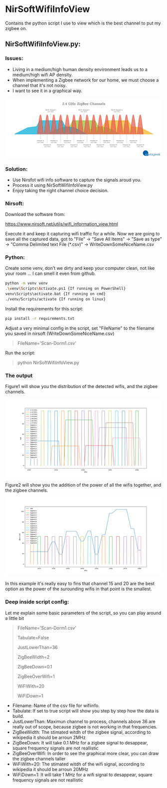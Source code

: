 # NirSoftWifiInfoView
Contains the python script I use to view which is the best channel to put my zigbee on.

## NirSoftWifiInfoView.py:
### Issues:
- Living in a medium/high human density environment leads us to a medium/high wifi AP density.
- When implementing a Zigbee network for our home, we must choose a channel that it's not noisy.
- I want to see it in a graphical way.

![ZigBee-and-WiFi-frequency-channels](ZigBee-and-WiFi-frequency-channels.png)

### Solution:
- Use Nirsfot wifi info software to capture the signals aroud you.
- Process it using NirSoftWifiInfoView.py
- Enjoy taking the right channel choice decision.

### Nirsoft:
Download the software from:

https://www.nirsoft.net/utils/wifi_information_view.html

Execute it and keep it capturing wifi traffic for a while.
Now we are going to save all the captured data, got to "File" -> "Save All Items" -> "Save as type" -> "Comma Delimited text File (*.csv)" -> WriteDownSomeNiceName.csv

### Python:
Create some venv, don't we dirty and keep your computer clean, not like your room ... I can smell it even from github.
```sh
python -m venv venv
.\venv\Scripts\Activate.ps1 {If running on PowerShell}
venv\Scripts\activate.bat {If running on cmd}
./venv/Scripts/activate {If running on linux}
```

Install the requirements for this script:

```sh
pip install -r requirements.txt
```

Adjust a very minimal config in the script, set "FileName" to the filename you saved in nirsoft (WriteDownSomeNiceName.csv)

> FileName='Scan-Dorm1.csv'

Run the script:

> python NirSoftWifiInfoView.py

### The output

Figure1 will show you the distribution of the detected wifis, and the zigbee channels.

![Figure1](Figure_1.png)

Figure2 will show you the addition of the power of all the wifis together, and the zigbee channels.

![Figure2](Figure_2.png)

In this example it's really easy to fins that channel 15 and 20 are the best option as the power of the surounding wifis in that point is the smallest.

### Deep inside script config:

Let me explain some basic parameters of the script, so you can play around a little bit

> FileName='Scan-Dorm1.csv'
> 
> Tabulate=False
> 
> JustLowerThan=36
> 
> ZigBeeWidth=2
> 
> ZigBeeDown=0.1
> 
> ZigBeeOverWifi=1
> 
> WiFiWith=20
> 
> WiFiDown=1

* Filename: Name of the csv file for wifiinfo.
* Tabulate: If set to true script will show you step by step how the data is build.
* JustLowerThan: Maximun channel to process, channels above 36 are really out of scope, because zigbee is not working in that frequencies.
* ZigBeeWidth: The stimated witdh of the zigbee signal, according to wikipedia it should be arroun 2MHz
* ZigBeeDown: It will take 0.1 MHz for a zigbee signal to desappear, square frequency signals are not reallistic
* ZigBeeOverWifi: In order to see the graphical more clear, you can draw the zigbee channels taller
* WiFiWith=20: The stimated witdh of the wifi signal, according to wikipedia it should be arroun 20MHz
* WiFiDown=1: It will take 1 MHz for a wifi signal to desappear, square frequency signals are not reallistic
